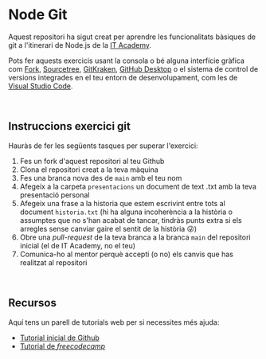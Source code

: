 # Node Git

Aquest repositori ha sigut creat per aprendre les funcionalitats bàsiques de git a l'itinerari de Node.js de la [IT Academy](https://www.barcelonactiva.cat/es/itacademy).

Pots fer aquests exercicis usant la consola o bé alguna interfície gràfica com [Fork](https://git-fork.com/), [Sourcetree](https://www.sourcetreeapp.com/), [GitKraken](https://www.gitkraken.com/), [GitHub Desktop](https://desktop.github.com/) o el sistema de control de versions integrades en el teu entorn de desenvolupament, com les de [Visual Studio Code](https://code.visualstudio.com/).

<br>

## Instruccions exercici git

Hauràs de fer les següents tasques per superar l'exercici:

1. Fes un fork d'aquest repositori al teu Github
2. Clona el repositori creat a la teva màquina
3. Fes una branca nova des de `main` amb el teu nom
4. Afegeix a la carpeta `presentacions` un document de text .txt amb la teva presentació personal
5. Afegeix una frase a la historia que estem escrivint entre tots al document `historia.txt` (hi ha alguna incoherència a la història o assumptes que no s'han acabat de tancar, tindràs punts extra si els arregles sense canviar gaire el sentit de la història 😜)
6. Obre una _pull-request_ de la teva branca a la branca `main` del repositori inicial (el de IT Academy, no el teu)
7. Comunica-ho al mentor perquè accepti (o no) els canvis que has realitzat al repositori


<br>

## Recursos

Aquí tens un parell de tutorials web per si necessites més ajuda: 
- [Tutorial inicial de Github](https://guides.github.com/activities/hello-world/)
- [Tutorial de _freecodecamp_](https://www.freecodecamp.org/espanol/news/como-hacer-tu-primer-pull-request-en-github/)
